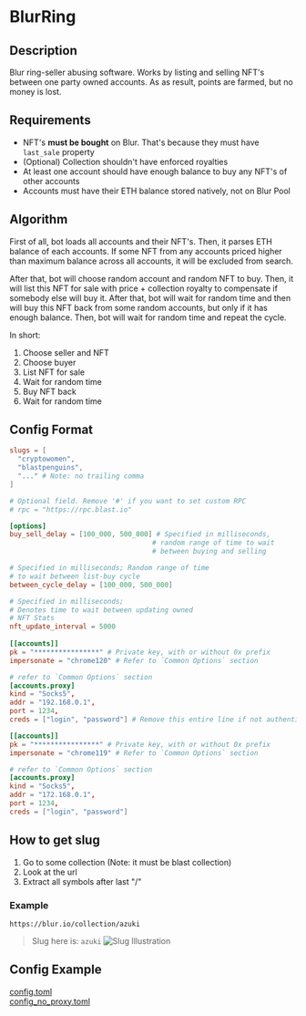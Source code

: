 # BlurRing

## Description
Blur ring-seller abusing software. Works by listing and selling NFT's between one party owned accounts.
As as result, points are farmed, but no money is lost.

## Requirements
- NFT's **must be bought** on Blur. That's because they must have `last_sale` property
- (Optional) Collection shouldn't have enforced royalties
- At least one account should have enough balance to buy any NFT's of other accounts
- Accounts must have their ETH balance stored natively, not on Blur Pool

## Algorithm
First of all, bot loads all accounts and their NFT's. 
Then, it parses ETH balance of each accounts.
If some NFT from any accounts priced higher than maximum balance across all accounts, it will be excluded from search.

After that, bot will choose random account and random NFT to buy.
Then, it will list this NFT for sale with price + collection royalty to compensate if somebody else will buy it.
After that, bot will wait for random time and then will buy this NFT back from some random accounts, but only if it has enough balance.
Then, bot will wait for random time and repeat the cycle.

In short:
1. Choose seller and NFT
2. Choose buyer
3. List NFT for sale
4. Wait for random time
5. Buy NFT back
6. Wait for random time


## Config Format
```toml
slugs = [
  "cryptowomen",
  "blastpenguins",
  "..." # Note: no trailing comma
]

# Optional field. Remove '#' if you want to set custom RPC
# rpc = "https://rpc.blast.io"

[options]
buy_sell_delay = [100_000, 500_000] # Specified in milliseconds, 
                                   # random range of time to wait 
                                   # between buying and selling

# Specified in milliseconds; Random range of time
# to wait between list-buy cycle
between_cycle_delay = [100_000, 500_000]

# Specified in milliseconds;
# Denotes time to wait between updating owned
# NFT Stats
nft_update_interval = 5000
  
[[accounts]]
pk = "****************" # Private key, with or without 0x prefix
impersonate = "chrome120" # Refer to `Common Options` section

# refer to `Common Options` section
[accounts.proxy]
kind = "Socks5",
addr = "192.168.0.1",
port = 1234,
creds = ["login", "password"] # Remove this entire line if not authentication is needed

[[accounts]]
pk = "****************" # Private key, with or without 0x prefix
impersonate = "chrome119" # Refer to `Common Options` section

# refer to `Common Options` section
[accounts.proxy]
kind = "Socks5",
addr = "172.168.0.1",
port = 1234,
creds = ["login", "password"]
````

## How to get slug
1. Go to some collection (Note: it must be blast collection)
2. Look at the url
3. Extract all symbols after last "/"

### Example
`https://blur.io/collection/azuki`
> Slug here is: `azuki`
![Slug Illustration](blurring_assets/blur_slug.png)

## Config Example
[config.toml](blurring_assets/config.toml) <br/>
[config_no_proxy.toml](blurring_assets/config_no_proxy.toml)
